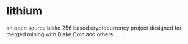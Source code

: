 lithium
=======

an open source blake 256 based cryptocurrency project designed for merged mining with Blake Coin and others .......
